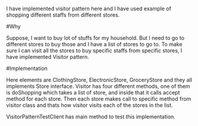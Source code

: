 I have implemented visitor pattern here and I have used example of shopping different staffs from different stores.

#Why

Suppose, I want to buy lot of stuffs for my household. But I need to go to different stores to buy those and I have a list of stores to go to. To make sure I can visit all the stores to buy specific staffs from specific stores, I have implemented Visitor pattern.

#Implementation

Here elements are ClothingStore, ElectronicStore, GroceryStore and they all implements Store interface.
Visitor has four different methods, one of them is doShopping which takes a list of store, and inside that it calls accept method for each store. Then each store makes call to specific method from visitor class and thats how visitor visits each of the stores in the list.

VisitorPatternTestClient has main method to test this implementation.